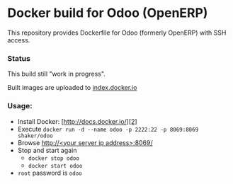 Docker build for Odoo (OpenERP)
================================

This repository provides Dockerfile for Odoo (formerly OpenERP) with SSH access.

### Status
This build still "work in progress".

Built images are uploaded to [index.docker.io][1]

### Usage:

 - Install Docker: [http://docs.docker.io/][2]
 - Execute
 `docker run -d --name odoo -p 2222:22 -p 8069:8069 shaker/odoo`
 - Browse [http://&lt;your server ip address&gt;:8069/][3]
 - Stop and start again
   - `docker stop odoo`
   - `docker start odoo`
 - `root` password is `odoo`

  [1]: https://index.docker.io/u/shaker/
  [2]: http://docs.docker.io/en/latest/ "docs.docker.io"
  [3]: http://127.0.0.1:8069/
